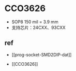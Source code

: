 
# CCO3626 

- SOP8 150 mil = 3.9 mm
- 支持芯片：24CXX、93CXX





## ref 

- [[prog-socket-SMD2DIP-dat]]

- [[CCO3626]]